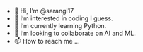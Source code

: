 - 👋 Hi, I’m @sarangi17
- 👀 I’m interested in coding I guess.
- 🌱 I’m currently learning Python.
- 💞️ I’m looking to collaborate on AI and ML.
- 📫 How to reach me ...

<!---
re-saw/re-saw is a ✨ special ✨ repository because its `README.md` (this file) appears on your GitHub profile.
You can click the Preview link to take a look at your changes.
--->
